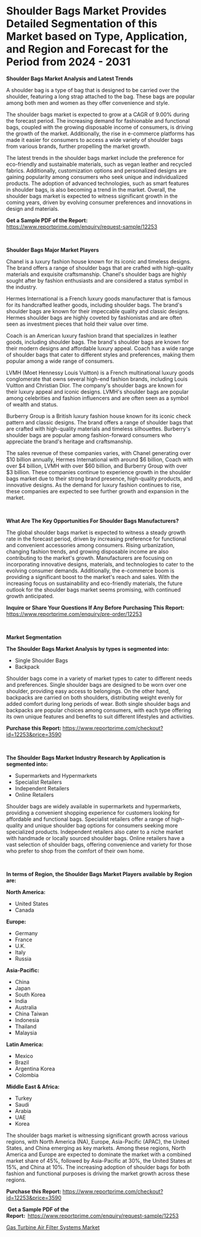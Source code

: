 <p><h1>Shoulder Bags Market Provides Detailed Segmentation of this Market based on Type, Application, and Region and Forecast for the Period from 2024 - 2031</h1></p><p><strong>Shoulder Bags Market Analysis and Latest Trends</strong></p>
<p><p>A shoulder bag is a type of bag that is designed to be carried over the shoulder, featuring a long strap attached to the bag. These bags are popular among both men and women as they offer convenience and style.</p><p>The shoulder bags market is expected to grow at a CAGR of 9.00% during the forecast period. The increasing demand for fashionable and functional bags, coupled with the growing disposable income of consumers, is driving the growth of the market. Additionally, the rise in e-commerce platforms has made it easier for consumers to access a wide variety of shoulder bags from various brands, further propelling the market growth.</p><p>The latest trends in the shoulder bags market include the preference for eco-friendly and sustainable materials, such as vegan leather and recycled fabrics. Additionally, customization options and personalized designs are gaining popularity among consumers who seek unique and individualized products. The adoption of advanced technologies, such as smart features in shoulder bags, is also becoming a trend in the market. Overall, the shoulder bags market is expected to witness significant growth in the coming years, driven by evolving consumer preferences and innovations in design and materials.</p></p>
<p><strong>Get a Sample PDF of the Report:&nbsp;</strong> <a href="https://www.reportprime.com/enquiry/request-sample/12253">https://www.reportprime.com/enquiry/request-sample/12253</a></p>
<p>&nbsp;</p>
<p><strong>Shoulder Bags Major Market Players</strong></p>
<p><p>Chanel is a luxury fashion house known for its iconic and timeless designs. The brand offers a range of shoulder bags that are crafted with high-quality materials and exquisite craftsmanship. Chanel's shoulder bags are highly sought after by fashion enthusiasts and are considered a status symbol in the industry.</p><p>Hermes International is a French luxury goods manufacturer that is famous for its handcrafted leather goods, including shoulder bags. The brand's shoulder bags are known for their impeccable quality and classic designs. Hermes shoulder bags are highly coveted by fashionistas and are often seen as investment pieces that hold their value over time.</p><p>Coach is an American luxury fashion brand that specializes in leather goods, including shoulder bags. The brand's shoulder bags are known for their modern designs and affordable luxury appeal. Coach has a wide range of shoulder bags that cater to different styles and preferences, making them popular among a wide range of consumers.</p><p>LVMH (Moet Hennessy Louis Vuitton) is a French multinational luxury goods conglomerate that owns several high-end fashion brands, including Louis Vuitton and Christian Dior. The company's shoulder bags are known for their luxury appeal and iconic designs. LVMH's shoulder bags are popular among celebrities and fashion influencers and are often seen as a symbol of wealth and status.</p><p>Burberry Group is a British luxury fashion house known for its iconic check pattern and classic designs. The brand offers a range of shoulder bags that are crafted with high-quality materials and timeless silhouettes. Burberry's shoulder bags are popular among fashion-forward consumers who appreciate the brand's heritage and craftsmanship.</p><p>The sales revenue of these companies varies, with Chanel generating over $10 billion annually, Hermes International with around $6 billion, Coach with over $4 billion, LVMH with over $60 billion, and Burberry Group with over $3 billion. These companies continue to experience growth in the shoulder bags market due to their strong brand presence, high-quality products, and innovative designs. As the demand for luxury fashion continues to rise, these companies are expected to see further growth and expansion in the market.</p></p>
<p>&nbsp;</p>
<p><strong>What Are The Key Opportunities For Shoulder Bags Manufacturers?</strong></p>
<p><p>The global shoulder bags market is expected to witness a steady growth rate in the forecast period, driven by increasing preference for functional and convenient accessories among consumers. Rising urbanization, changing fashion trends, and growing disposable income are also contributing to the market's growth. Manufacturers are focusing on incorporating innovative designs, materials, and technologies to cater to the evolving consumer demands. Additionally, the e-commerce boom is providing a significant boost to the market's reach and sales. With the increasing focus on sustainability and eco-friendly materials, the future outlook for the shoulder bags market seems promising, with continued growth anticipated.</p></p>
<p><strong>Inquire or Share Your Questions If Any Before Purchasing This Report:</strong> <a href="https://www.reportprime.com/enquiry/pre-order/12253">https://www.reportprime.com/enquiry/pre-order/12253</a></p>
<p>&nbsp;</p>
<p><strong>Market Segmentation</strong></p>
<p><strong>The Shoulder Bags Market Analysis by types is segmented into:</strong></p>
<p><ul><li>Single Shoulder Bags</li><li>Backpack</li></ul></p>
<p><p>Shoulder bags come in a variety of market types to cater to different needs and preferences. Single shoulder bags are designed to be worn over one shoulder, providing easy access to belongings. On the other hand, backpacks are carried on both shoulders, distributing weight evenly for added comfort during long periods of wear. Both single shoulder bags and backpacks are popular choices among consumers, with each type offering its own unique features and benefits to suit different lifestyles and activities.</p></p>
<p><strong>Purchase this Report:&nbsp;</strong><a href="https://www.reportprime.com/checkout?id=12253&price=3590">https://www.reportprime.com/checkout?id=12253&price=3590</a></p>
<p>&nbsp;</p>
<p><strong>The Shoulder Bags Market Industry Research by Application is segmented into:</strong></p>
<p><ul><li>Supermarkets and Hypermarkets</li><li>Specialist Retailers</li><li>Independent Retailers</li><li>Online Retailers</li></ul></p>
<p><p>Shoulder bags are widely available in supermarkets and hypermarkets, providing a convenient shopping experience for customers looking for affordable and functional bags. Specialist retailers offer a range of high-quality and unique shoulder bag options for consumers seeking more specialized products. Independent retailers also cater to a niche market with handmade or locally sourced shoulder bags. Online retailers have a vast selection of shoulder bags, offering convenience and variety for those who prefer to shop from the comfort of their own home.</p></p>
<p>&nbsp;</p>
<p><strong>In terms of Region, the Shoulder Bags Market Players available by Region are:</strong></p>
<p>
    <p> <strong> North America: </strong>
        <ul>
            <li>United States</li>
            <li>Canada</li>
        </ul>
        </p> 
    <p> <strong> Europe: </strong>
        <ul>
            <li>Germany</li>
            <li>France</li>
            <li>U.K.</li>
            <li>Italy</li>
            <li>Russia</li>
        </ul>
        </p> 
    <p> <strong> Asia-Pacific: </strong>
        <ul>
            <li>China</li>
            <li>Japan</li>
            <li>South Korea</li>
            <li>India</li>
            <li>Australia</li>
            <li>China Taiwan</li>
            <li>Indonesia</li>
            <li>Thailand</li>
            <li>Malaysia</li>
        </ul>
        </p> 
    <p> <strong> Latin America: </strong>
        <ul>
            <li>Mexico</li>
            <li>Brazil</li>
            <li>Argentina Korea</li>
            <li>Colombia</li>
        </ul>
        </p> 
    <p> <strong> Middle East & Africa: </strong>
        <ul>
            <li>Turkey</li>
            <li>Saudi</li>
            <li>Arabia</li>
            <li>UAE</li>
            <li>Korea</li>
        </ul>
    </p>
    </p>
<p><p>The shoulder bags market is witnessing significant growth across various regions, with North America (NA), Europe, Asia-Pacific (APAC), the United States, and China emerging as key markets. Among these regions, North America and Europe are expected to dominate the market with a combined market share of 45%, followed by Asia-Pacific at 30%, the United States at 15%, and China at 10%. The increasing adoption of shoulder bags for both fashion and functional purposes is driving the market growth across these regions.</p></p>
<p><strong>Purchase this Report: </strong><a href="https://www.reportprime.com/checkout?id=12253&price=3590">https://www.reportprime.com/checkout?id=12253&price=3590</a></p>
<p>&nbsp;<strong>Get a Sample PDF of the Report:&nbsp;&nbsp;</strong><a href="https://www.reportprime.com/enquiry/request-sample/12253">https://www.reportprime.com/enquiry/request-sample/12253</a></p>
<p><strong></strong></p>
<p><p><a href="https://frill-swim-3cd.notion.site/Gas-Turbine-Air-Filter-Systems-Market-Share-Market-New-Trends-Analysis-Report-By-Type-By-Applicat-7ac3073e031748a8a6e284e07a8b6daf">Gas Turbine Air Filter Systems Market</a></p></p>